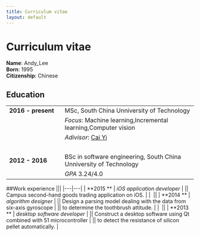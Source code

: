 ```yaml
---
title: Curriculum vitae
layout: default
---
```


# Curriculum vitae
**Name**: Andy_Lee
</br>
**Born**: 1995
</br>
**Citizenship**: Chinese

## Education
|||
|---|---|
| <div style="display: inline-block;white-space: nowrap;">**2016 - present**&nbsp;&nbsp;&nbsp;</div> |MSc, South China Unniversity of Technology |
|| *Focus*: Machine learning,Incremental learning,Computer vision |
|| *Adivisor*: [Cai Yi](http://www2.scut.edu.cn/s/87/t/75/34/a2/info79010.htm)
| &nbsp; ||
| **2012 - 2016** | BSc in software engineering, South China Unniversity of Technology |
|| *GPA* 3.24/4.0 |

##Work experience
|||
|---|---|
| **2015       ** | *iOS application developer* |
|| Campus second-hand goods trading application on iOS. |
| &nbsp;||
| **2014       ** | *algorithm designer* |
|| Design a parsing model dealing with the data from six-axis gyroscope |
|| to determine the toothbrush attitude. |
| &nbsp;||
| **2013       ** | *desktop software developer* |
|| Construct a desktop software using Qt combined with 51 microcontroller |
|| to detect the resistance of silicon pellet automatically. |

